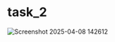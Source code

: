 # task_2


![Screenshot 2025-04-08 142612](https://github.com/user-attachments/assets/f78c558c-8ec9-445b-9918-a3e23f18ca33)
